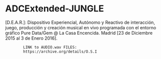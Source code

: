 # ADCExtended-JUNGLE
[D.E.A.R.]: Dispositivo Experiencial, Autónomo y Reactivo de interacción, 
            juego, producción y creación musical en vivo programada con el entorno gráfico Pure Data/Gem 
            @ La Casa Encencida.
            Madrid [23 de Diciembre 2015 al 3 de Enero 2016].
            
            LINK to AUDIO.wav FILES: 
            https://archive.org/details/O.S.I
